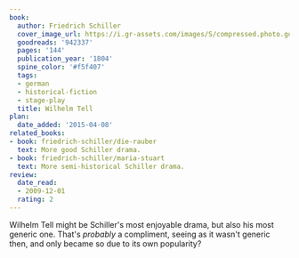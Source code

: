 ```yaml
---
book:
  author: Friedrich Schiller
  cover_image_url: https://i.gr-assets.com/images/S/compressed.photo.goodreads.com/books/1179652401l/942337.jpg
  goodreads: '942337'
  pages: '144'
  publication_year: '1804'
  spine_color: '#f5f407'
  tags:
  - german
  - historical-fiction
  - stage-play
  title: Wilhelm Tell
plan:
  date_added: '2015-04-08'
related_books:
- book: friedrich-schiller/die-rauber
  text: More good Schiller drama.
- book: friedrich-schiller/maria-stuart
  text: More semi-historical Schiller drama.
review:
  date_read:
  - 2009-12-01
  rating: 2
---
```


Wilhelm Tell might be Schiller's most enjoyable drama, but also his most generic one. That's *probably* a compliment,
seeing as it wasn't generic then, and only became so due to its own popularity?
